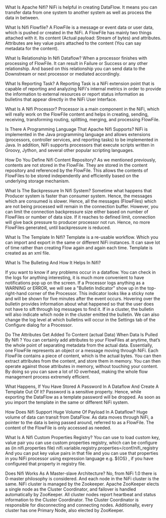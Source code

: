 What Is Apache Nifi?
NiFi is helpful in creating DataFlow. It means you can transfer data from one system to another system as well as process the data in between.

What Is Nifi Flowfile?
A FlowFile is a message or event data or user data, which is pushed or created in the NiFi. A FlowFile has mainly two things attached with it. Its content (Actual payload: Stream of bytes) and attributes. Attributes are key value pairs attached to the content (You can say metadata for the content).

What Is Relationship In Nifi Dataflow?
When a processor finishes with processing of FlowFile. It can result in Failure or Success or any other relationship. And based on this relationship you can send data to the Downstream or next processor or mediated accordingly.

What Is Reporting Task?
A Reporting Task is a NiFi extension point that is capable of reporting and analyzing NiFi's internal metrics in order to provide the information to external resources or report status information as bulletins that appear directly in the NiFi User Interface.

What Is A Nifi Processor?
Processor is a main component in the NiFi, which will really work on the FlowFile content and helps in creating, sending, receiving, transforming routing, splitting, merging, and processing FlowFile.

Is There A Programming Language That Apache Nifi Supports?
NiFi is implemented in the Java programming language and allows extensions (processors, controller services, and reporting tasks) to be implemented in Java. In addition, NiFi supports processors that execute scripts written in Groovy, Jython, and several other popular scripting languages.

How Do You Define Nifi Content Repository?
As we mentioned previously, contents are not stored in the FlowFile. They are stored in the content repository and referenced by the FlowFile. This allows the contents of FlowFiles to be stored independently and efficiently based on the underlying storage mechanism.

What Is The Backpressure In Nifi System?
Sometime what happens that Producer system is faster than consumer system. Hence, the messages which are consumed is slower. Hence, all the messages (FlowFiles) which are not being processed will remain in the connection buffer. However, you can limit the connection backpressure size either based on number of FlowFiles or number of data size. If it reaches to defined limit, connection will give back pressure to producer processor not run. Hence, no more FlowFiles generated, until backpressure is reduced.

What Is The Template In Nifi?
Template is a re-usable workflow. Which you can import and export in the same or different NiFi instances. It can save lot of time rather than creating Flow again and again each time. Template is created as an xml file.

What Is The Bulleting And How It Helps In Nifi?

If you want to know if any problems occur in a dataflow. You can check in the logs for anything interesting, it is much more convenient to have notifications pop up on the screen. If a Processor logs anything as a WARNING or ERROR, we will see a "Bulletin Indicator" show up in the top-right-hand corner of the Processor.
This indicator looks like a sticky note and will be shown for five minutes after the event occurs. Hovering over the bulletin provides information about what happened so that the user does not have to sift through log messages to find it. If in a cluster, the bulletin will also indicate which node in the cluster emitted the bulletin. We can also change the log level at which bulletins will occur in the Settings tab of the Configure dialog for a Processor.

Do The Attributes Get Added To Content (actual Data) When Data Is Pulled By Nifi ?
You can certainly add attributes to your FlowFiles at anytime, that’s the whole point of separating metadata from the actual data. Essentially, one FlowFile represents an object or a message moving through NiFi. Each FlowFile contains a piece of content, which is the actual bytes. You can then extract attributes from the content, and store them in memory. You can then operate against those attributes in memory, without touching your content. By doing so you can save a lot of IO overhead, making the whole flow management process extremely efficient.

What Happens, If You Have Stored A Password In A Dataflow And Create A Template Out Of It?
Password is a sensitive property. Hence, while exporting the DataFlow as a template password will be dropped. As soon as you import the template in the same or different NiFi system.

How Does Nifi Support Huge Volume Of Payload In A Dataflow?
Huge volume of data can transit from DataFlow. As data moves through NiFi, a pointer to the data is being passed around, referred to as a FlowFile. The content of the FlowFile is only accessed as needed.

What Is A Nifi Custom Properties Registry?
You can use to load custom key, value pair you can use custom properties registry, which can be configure as (in nifi.properties file)
nifi.variable.registry.properties=/conf/nifi_registry
And you can put key value pairs in that file and you can use that properties in you NiFi processor using expression language e.g. ${OS} , if you have configured that property in registry file.

Does Nifi Works As A Master-slave Architecture?
No, from NiFi 1.0 there is 0-master philosophy is considered. And each node in the NiFi cluster is the same. NiFi cluster is managed by the Zookeeper. Apache ZooKeeper elects a single node as the Cluster Coordinator, and failover is handled automatically by ZooKeeper. All cluster nodes report heartbeat and status information to the Cluster Coordinator. The Cluster Coordinator is responsible for disconnecting and connecting nodes. Additionally, every cluster has one Primary Node, also elected by ZooKeeper.